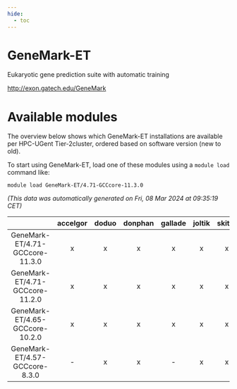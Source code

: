 ```yaml
---
hide:
  - toc
---
```


GeneMark-ET
===========


Eukaryotic gene prediction suite with automatic training

http://exon.gatech.edu/GeneMark
# Available modules


The overview below shows which GeneMark-ET installations are available per HPC-UGent Tier-2cluster, ordered based on software version (new to old).

To start using GeneMark-ET, load one of these modules using a `module load` command like:

```shell
module load GeneMark-ET/4.71-GCCcore-11.3.0
```

*(This data was automatically generated on Fri, 08 Mar 2024 at 09:35:19 CET)*  

| |accelgor|doduo|donphan|gallade|joltik|skitty|
| :---: | :---: | :---: | :---: | :---: | :---: | :---: |
|GeneMark-ET/4.71-GCCcore-11.3.0|x|x|x|x|x|x|
|GeneMark-ET/4.71-GCCcore-11.2.0|x|x|x|x|x|x|
|GeneMark-ET/4.65-GCCcore-10.2.0|x|x|x|x|x|x|
|GeneMark-ET/4.57-GCCcore-8.3.0|-|x|x|-|x|x|
